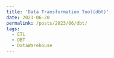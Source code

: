 ```yaml
---
title: 'Data Transformation Tool(dbt)'
date: 2023-06-20
permalink: /posts/2023/06/dbt/
tags:
  - ETL
  - DBT
  - DataWarehouse
---
```

